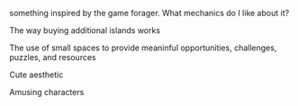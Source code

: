 something inspired by the game forager. What mechanics do I like about it?

The way buying additional islands works

The use of small spaces to provide meaninful opportunities, challenges, puzzles, and resources

Cute aesthetic

Amusing characters